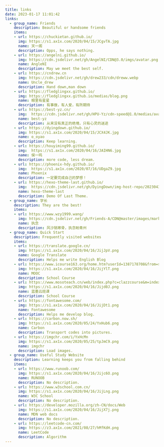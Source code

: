 ```yaml
---
title: links
date: 2023-01-17 11:01:42
links:
  - group_name: Friends
    description: Beautiful or handsome friends
    items:
    - url: https://chuckietan.github.io/
      img: https://s1.ax1x.com/2020/04/15/JCgvTA.jpg
      name: 天一阁
      description: Opps, he says nothing.
    - url: https://angelni.github.io/
      img: https://cdn.jsdelivr.net/gh/AngelNI/CDN@3.0/imgs/avatar.png
      name: AngleNI
      description: May we meet the best self.
    - url: https://cndrew.cn
      img: https://cdn.jsdelivr.net/gh/drew233/cdn/dreww.webp
      name: Uncle_drew
      description: Hand down,man down
    - url: https://fledglingxx.github.io/
      img: https://fledglingxx.github.io/medias/blog.png
      name: 眼里有星星
      description: 有事做，有人爱，有所期待
    - url: https://best-yz.cn/
      img: 	https://cdn.jsdelivr.net/gh/HPU-Yz/cdn-speed@1.0/medias/avatar.jpg
      name: best-yz
      description: 从来没有真正的绝境，只有心灵的迷途
    - url: https://dyingdown.github.io/
      img: https://s1.ax1x.com/2020/04/15/JCX4JK.jpg
      name: o_oyao
      description: Keep learning.
    - url: https://houyiming99.github.io/
      img: 	https://s1.ax1x.com/2020/04/16/JAIHN6.jpg
      name: 侯一鸣
      description: more code, less dream.
    - url: https://phoenix-hdy.github.io/
      img: 	https://s1.ax1x.com/2020/07/16/UDgaZ9.jpg
      name: Phoenix
      description: 一定要完成自己的梦想！
    - url: https://hexo-theme-last.github.io/
      img: 	https://cdn.jsdelivr.net/gh/DyingDown/img-host-repo/202304301831010.jpeg
      name: hexo-theme-last
      description: Demo Of Last Theme.
  - group_name: 学长
    description: They are the best!
    items:
    - url: https://www.wzy1999.wang/
      img: https://cdn.jsdelivr.net/gh/Friends-A/CDN@master/images/markdown/%E5%A4%B4%E5%83%8F.jpg
      name: 执念
      description: 风沙销寒骨，执念盼青州
  - group_name: Quick Start
    description: Frequently visited websites
    items:
    - url: https://translate.google.cn/
      img: https://s1.ax1x.com/2020/04/16/JijJpV.png
      name: Google Translate
      description: Helps me write English Blog
    - url: https://www.icourse163.org/home.htm?userId=1387178708&from=study#/home/spocCourse
      img: https://s1.ax1x.com/2020/04/16/JijYlT.png
      name: MOOC
      description: School Course
    - url: https://www.mosoteach.cn/web/index.php?c=clazzcourse&m=index
      img: https://s1.ax1x.com/2020/04/16/Jijd0J.png
      name: 蓝墨云班课
      description: School Course
    - url: https://fontawesome.com/
      img: https://s1.ax1x.com/2020/04/16/JijDt1.png
      name: Fontawesome
      description: Helps me develop blog.
    - url: https://carbon.now.sh/
      img: https://s1.ax1x.com/2020/05/24/YxHub6.png
      name: Carbon
      description: Transport codes into pictures.
    - url: https://imgchr.com/i/YxHcMn
      img: https://s1.ax1x.com/2020/05/25/tpJmC9.png
      name: imgchr
      description: Load images.
  - group_name: Useful Study Website
    description: Learning keeps you from falling behind
    items:
    - url: https://www.runoob.com/
      img: https://s1.ax1x.com/2020/04/16/Jijc6O.png
      name: RUNOOB
      description: No description.
    - url: https://www.w3school.com.cn/
      img: https://s1.ax1x.com/2020/04/16/JijLng.png
      name: W3C School
      description: No description.
    - url: https://developer.mozilla.org/zh-CN/docs/Web
      img: https://s1.ax1x.com/2020/04/16/JijX7j.png
      name: MDN web docs
      description: No description.
    - url: https://leetcode-cn.com/
      img: https://z3.ax1x.com/2021/08/27/hMfKdH.png
      name: LeetCode
      description: Algorithm
---
```



